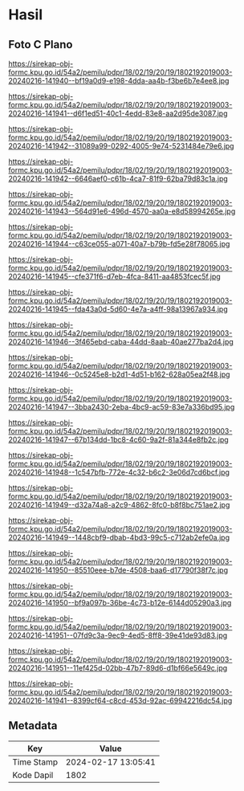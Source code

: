 # Hasil

## Foto C Plano

https://sirekap-obj-formc.kpu.go.id/54a2/pemilu/pdpr/18/02/19/20/19/1802192019003-20240216-141940--bf19a0d9-e198-4dda-aa4b-f3be6b7e4ee8.jpg

https://sirekap-obj-formc.kpu.go.id/54a2/pemilu/pdpr/18/02/19/20/19/1802192019003-20240216-141941--d6f1ed51-40c1-4edd-83e8-aa2d95de3087.jpg

https://sirekap-obj-formc.kpu.go.id/54a2/pemilu/pdpr/18/02/19/20/19/1802192019003-20240216-141942--31089a99-0292-4005-9e74-5231484e79e6.jpg

https://sirekap-obj-formc.kpu.go.id/54a2/pemilu/pdpr/18/02/19/20/19/1802192019003-20240216-141942--6646aef0-c61b-4ca7-81f9-62ba79d83c1a.jpg

https://sirekap-obj-formc.kpu.go.id/54a2/pemilu/pdpr/18/02/19/20/19/1802192019003-20240216-141943--564d91e6-496d-4570-aa0a-e8d58994265e.jpg

https://sirekap-obj-formc.kpu.go.id/54a2/pemilu/pdpr/18/02/19/20/19/1802192019003-20240216-141944--c63ce055-a071-40a7-b79b-fd5e28f78065.jpg

https://sirekap-obj-formc.kpu.go.id/54a2/pemilu/pdpr/18/02/19/20/19/1802192019003-20240216-141945--cfe371f6-d7eb-4fca-8411-aa4853fcec5f.jpg

https://sirekap-obj-formc.kpu.go.id/54a2/pemilu/pdpr/18/02/19/20/19/1802192019003-20240216-141945--fda43a0d-5d60-4e7a-a4ff-98a13967a934.jpg

https://sirekap-obj-formc.kpu.go.id/54a2/pemilu/pdpr/18/02/19/20/19/1802192019003-20240216-141946--3f465ebd-caba-44dd-8aab-40ae277ba2d4.jpg

https://sirekap-obj-formc.kpu.go.id/54a2/pemilu/pdpr/18/02/19/20/19/1802192019003-20240216-141946--0c5245e8-b2d1-4d51-b162-628a05ea2f48.jpg

https://sirekap-obj-formc.kpu.go.id/54a2/pemilu/pdpr/18/02/19/20/19/1802192019003-20240216-141947--3bba2430-2eba-4bc9-ac59-83e7a336bd95.jpg

https://sirekap-obj-formc.kpu.go.id/54a2/pemilu/pdpr/18/02/19/20/19/1802192019003-20240216-141947--67b134dd-1bc8-4c60-9a2f-81a344e8fb2c.jpg

https://sirekap-obj-formc.kpu.go.id/54a2/pemilu/pdpr/18/02/19/20/19/1802192019003-20240216-141948--1c547bfb-772e-4c32-b6c2-3e06d7cd6bcf.jpg

https://sirekap-obj-formc.kpu.go.id/54a2/pemilu/pdpr/18/02/19/20/19/1802192019003-20240216-141949--d32a74a8-a2c9-4862-8fc0-b8f8bc751ae2.jpg

https://sirekap-obj-formc.kpu.go.id/54a2/pemilu/pdpr/18/02/19/20/19/1802192019003-20240216-141949--1448cbf9-dbab-4bd3-99c5-c712ab2efe0a.jpg

https://sirekap-obj-formc.kpu.go.id/54a2/pemilu/pdpr/18/02/19/20/19/1802192019003-20240216-141950--85510eee-b7de-4508-baa6-d17790f38f7c.jpg

https://sirekap-obj-formc.kpu.go.id/54a2/pemilu/pdpr/18/02/19/20/19/1802192019003-20240216-141950--bf9a097b-36be-4c73-b12e-6144d05290a3.jpg

https://sirekap-obj-formc.kpu.go.id/54a2/pemilu/pdpr/18/02/19/20/19/1802192019003-20240216-141951--07fd9c3a-9ec9-4ed5-8ff8-39e41de93d83.jpg

https://sirekap-obj-formc.kpu.go.id/54a2/pemilu/pdpr/18/02/19/20/19/1802192019003-20240216-141951--11ef425d-02bb-47b7-89d6-d1bf66e5649c.jpg

https://sirekap-obj-formc.kpu.go.id/54a2/pemilu/pdpr/18/02/19/20/19/1802192019003-20240216-141941--8399cf64-c8cd-453d-92ac-69942216dc54.jpg


## Metadata

| Key        | Value               |
| ---------- | ------------------- |
| Time Stamp | 2024-02-17 13:05:41 |
| Kode Dapil | 1802                |



